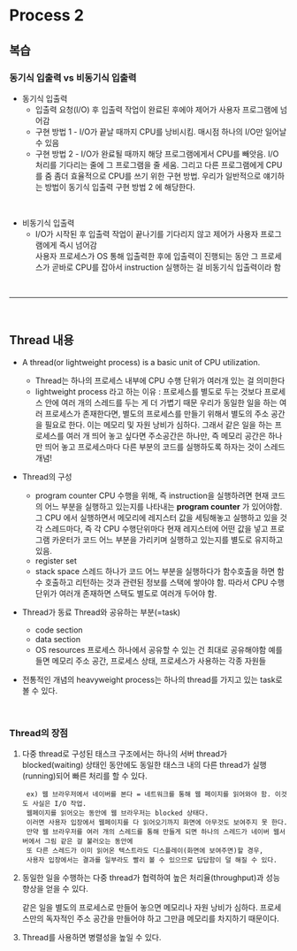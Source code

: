 # Process 2


## 복습

### 동기식 입출력 vs 비동기식 입출력
- 동기식 입출력
    - 입출력 요청(I/O) 후 입출력 작업이 완료된 후에야 제어가 사용자 프로그램에 넘어감
    - 구현 방법 1 - I/O가 끝날 때까지 CPU를 낭비시킴. 매시점 하나의 I/O만 일어날 수 있음
    - 구현 방법 2 - I/O가 완료될 때까지 해당 프로그램에게서 CPU를 빼앗음. I/O 처리를 기다리는 줄에 그 프로그램을 줄 세움. 그리고 다른 프로그램에게 CPU를 줌
        좀더 효율적으로 CPU를 쓰기 위한 구현 방법.
        우리가 일반적으로 얘기하는 방법이 동기식 입출력 구현 방법 2 에 해당한다.
<br>

- 비동기식 입출력
    - I/O가 시작된 후 입출력 작업이 끝나기를 기다리지 않고 제어가 사용자 프로그램에게 즉시 넘어감  
          사용자 프로세스가 OS 통해 입출력한 후에 입출력이 진행되는 동안 그 프로세스가 곧바로 CPU를 잡아서 instruction 실행하는 걸 비동기식 입출력이라 함
<br>

---
<br>

## Thread 내용

- A thread(or lightweight process) is a basic unit of CPU utilization.
    - Thread는 하나의 프로세스 내부에 CPU 수행 단위가 여러개 있는 걸 의미한다
    - lightweight process 라고 하는 이유 : 프로세스를 별도로 두는 것보다 프로세스 안에 여러 개의 스레드를 두는 게 더 가볍기 때문
        우리가 동일한 일을 하는 여러 프로세스가 존재한다면, 별도의 프로세스를 만들기 위해서 별도의 주소 공간을 필요로 한다.
        이는 메모리 및 자원 낭비가 심하다. 그래서 같은 일을 하는 프로세스를 여러 개 띄어 놓고 싶다면 주소공간은 하나만, 즉 메모리 공간은 하나만 띄어 놓고 프로세스마다 다른 부분의 코드를 실행하도록 하자는 것이 스레드 개념!

- Thread의 구성
    - program counter
        CPU 수행을 위해, 즉 instruction을 실행하려면 현재 코드의 어느 부분을 실행하고 있는지를 나타내는 **program counter** 가 있어야함.
        그 CPU 에서 실행하면서 메모리에 레지스터 값을 세팅해놓고 실행하고 있을 것
        각 스레드마다, 즉 각 CPU 수행단위마다 현재 레지스터에 어떤 값을 넣고 프로그램 카운터가 코드 어느 부분을 가리키며 실행하고 있는지를 별도로 유지하고 있음.
    - register set
    - stack space
        스레드 하나가 코드 어느 부분을 실행하다가 함수호출을 하면 함수 호출하고 리턴하는 것과 관련된 정보를 스택에 쌓아야 함.
        따라서 CPU 수행단위가 여러개 존재하면 스택도 별도로 여러개 두어야 함.

- Thread가 동료 Thread와 공유하는 부분(=task)
    - code section
    - data section
    - OS resources
        프로세스 하나에서 공유할 수 있는 건 최대로 공유해야함
        예를 들면 메모리 주소 공간, 프로세스 상태, 프로세스가 사용하는 각종 자원들

- 전통적인 개념의 heavyweight process는 하나의 thread를 가지고 있는 task로 볼 수 있다.
<br>

### Thread의 장점
1. 다중 thread로 구성된 태스크 구조에서는 하나의 서버 thread가 blocked(waiting) 상태인 동안에도 동일한 태스크 내의 다른 thread가 실행(running)되어 빠른 처리를 할 수 있다.

        ex) 웹 브라우저에서 네이버를 본다 = 네트워크를 통해 웹 페이지를 읽어와야 함. 이것도 사실은 I/O 작업.
        웹페이지를 읽어오는 동안에 웹 브라우저는 blocked 상태다.
        이러면 사용자 입장에서 웹페이지를 다 읽어오기까지 화면에 아무것도 보여주지 못 한다.
        만약 웹 브라우저를 여러 개의 스레드를 통해 만들게 되면 하나의 스레드가 네이버 웹서버에서 그림 같은 걸 불러오는 동안에 
        또 다른 스레드가 이미 읽어온 텍스트라도 디스플레이(화면에 보여주면)할 경우, 
        사용자 입장에서는 결과를 일부라도 빨리 볼 수 있으므로 답답함이 덜 해질 수 있다.

2. 동일한 일을 수행하는 다중 thread가 협력하여 높은 처리율(throughput)과 성능 향상을 얻을 수 있다.
    
    같은 일을 별도의 프로세스로 만들어 놓으면 메모리나 자원 낭비가 심하다. 프로세스만의 독자적인 주소 공간을 만들어야 하고 그만큼 메모리를 차지하기 때문이다.

3. Thread를 사용하면 병렬성을 높일 수 있다.
    